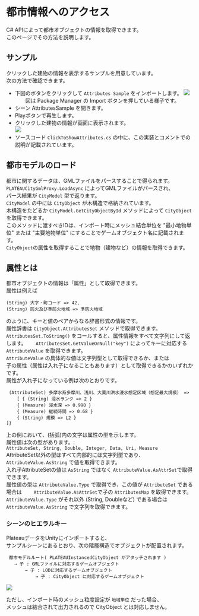 # 都市情報へのアクセス

C# APIによって都市オブジェクトの情報を取得できます。  
このページでその方法を説明します。

## サンプル
クリックした建物の情報を表示するサンプルを用意しています。  
次の方法で確認できます。
- 下図のボタンをクリックして `Attributes Sample` をインポートします。
  ![](../resources/manual/accessCityObject/importSample.png)  
　　図は Package Manager の Import ボタンを押している様子です。
- シーン AttributesSample を開きます。
- Playボタンで再生します。
- クリックした建物の情報が画面に表示されます。  
  ![](../resources/manual/accessCityObject/attributeDisplay.png)
- ソースコード `ClickToShowAttributes.cs` の中に、この実装とコメントでの説明が記載されています。

## 都市モデルのロード
  
都市に関するデータは、GMLファイルをパースすることで得られます。  
`PLATEAUCityGmlProxy.LoadAsync` によってGMLファイルがパースされ、  
パース結果が `CityModel` 型で返ります。  
`CityModel` の中には `CityObject` が木構造で格納されています。  
木構造をたどるか `CityModel.GetCityObjectById` メソッドによって `CityObject`を取得できます。  
このメソッドに渡すべきIDは、インポート時にメッシュ結合単位を "最小地物単位" または "主要地物単位" にすることでゲームオブジェクト名に記載されます。  
`CityObject`の属性を取得することで地物（建物など）の情報を取得できます。

## 属性とは

都市オブジェクトの情報は「属性」として取得できます。  
属性は例えば  
  
```text
(String) 大字・町コード => 42,
(String) 防火及び準防火地域 => 準防火地域
```
  
のように、キーと値のペアからなる辞書形式の情報です。  
属性辞書は `CityObject.AttributesSet` メソッドで取得できます。  
`AttributesSet.ToString()` をコールすると、属性情報をすべて文字列にして返します。　　
`AttributesSet.GetValueOrNull("key")` によってキーに対応する`AttributeValue` を取得できます。  
`AttributeValue` の具体的な値は文字列型として取得できるか、または  
子の属性（属性は入れ子になることもあります）として取得できるかのいずれかです。  
属性が入れ子になっている例は次のとおりです。

```text
 (AttributeSet) 多摩水系多摩川、浅川、大栗川洪水浸水想定区域（想定最大規模） => 
    [ { (String) 浸水ランク => 2 }
    { (Measure) 浸水深 => 0.990 }
    { (Measure) 継続時間 => 0.68 }
    { (String) 規模 => L2 }  
]}
```

上の例において、(括弧)内の文字は属性の型を示します。  
属性値は次の型があります。:  
`AttributeSet, String, Double, Integer, Data, Uri, Measure`  
AttributeSet以外の型はすべて内部的には文字列型であり、  
`AttributeValue.AsString` で値を取得できます。  
入れ子AttributeSetの値は `AsString` ではなく `AttributeValue.AsAttrSet`で取得できます。  
属性値の型は `AttributeValue.Type` で取得でき、この値が `AttributeSet` である場合は　　
`AttributeValue.AsAttrSet`で子の `AttributesMap` を取得できます。  
`AttributeValue.Type` がそれ以外 (String, Doubleなど) である場合は `AttributeValue.AsString` で文字列を取得できます。


### シーンのヒエラルキー
PlateauデータをUnityにインポートすると、  
サンプルシーンにあるとおり、次の階層構造でオブジェクトが配置されます。

```text
 都市モデルルート( PLATEAUInstancedCityObject がアタッチされます )
   → 子 : GMLファイルに対応するゲームオブジェクト
       → 子 : LODに対応するゲームオブジェクト
           → 子 : CityObject に対応するゲームオブジェクト
```

![](../resources/manual/accessCityObject/hierarchy.png)

ただし、インポート時のメッシュ粒度設定が `地域単位` だった場合、  
メッシュは結合されて出力されるので CityObject とは対応しません。